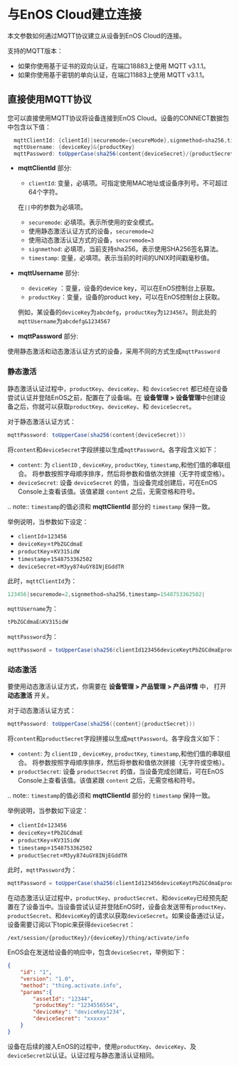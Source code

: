 # 与EnOS Cloud建立连接

本文参数如何通过MQTT协议建立从设备到EnOS Cloud的连接。

支持的MQTT版本：

- 如果你使用基于证书的双向认证，在端口18883上使用 MQTT v3.1.1。
- 如果你使用基于密钥的单向认证，在端口11883上使用 MQTT v3.1.1。

## 直接使用MQTT协议

您可以直接使用MQTT协议将设备连接到EnOS Cloud。设备的CONNECT数据包中包含以下值：

```java
  mqttClientId: {clientId}|securemode={secureMode},signmethod=sha256,timestamp={timeStamp}|
  mqttUsername: {deviceKey}&{productKey}
  mqttPassword: toUpperCase(sha256(content{deviceSecret}/{productSecret}))
```

- **mqttClientId** 部分:

  - `clientId`: 变量，必填项。可指定使用MAC地址或设备序列号。不可超过64个字符。

  在``||``中的参数为必填项。

  - `securemode`: 必填项。表示所使用的安全模式。
   - 使用静态激活认证方式的设备，`securemode=2`
   - 使用动态激活认证方式的设备，`securemode=3`
  - `signmethod`: 必填项，当前支持sha256。表示使用SHA256签名算法。
  - `timestamp`: 变量，必填项。表示当前的时间的UNIX时间戳毫秒值。


- **mqttUsername** 部分:

  - `deviceKey` ：变量，设备的device key，可以在EnOS控制台上获取。
  - `productKey`：变量，设备的product key，可以在EnOS控制台上获取。

  例如，某设备的`deviceKey`为`abcdefg`，`productKey`为`1234567`。则此处的`mqttUsername`为`abcdefg&1234567`

- **mqttPassword** 部分:

  <!--- **mqttPassword** 可以由[password小工具](../../`static/nonsdk`enosmqttsign`index.html)生成，传入指定的参数可以自动生成。-->

 使用静态激活和动态激活认证方式的设备，采用不同的方式生成`mqttPassword`

### 静态激活

静态激活认证过程中，`productKey`、`deviceKey`、和 `deviceSecret` 都已经在设备尝试认证并登陆EnOS之前，配置在了设备端。在 **设备管理 > 设备管理**中创建设备之后，你就可以获取`productKey`、`deviceKey`、和 `deviceSecret`。

对于静态激活认证方式：
```java
mqttPassword: toUpperCase(sha256(content{deviceSecret}))
```

将`content`和`deviceSecret`字段拼接以生成`mqttPassword`。各字段含义如下：

- `content`: 为 `clientID` , `deviceKey`, `productKey`, `timestamp`,和他们值的串联组合。 将参数按照字母顺序排序，然后将参数和值依次拼接（无字符或空格）。
- `deviceSecret`: 设备 `deviceSecret` 的值，当设备完成创建后，可在EnOS Console上查看该值。该值紧跟 `content` 之后，无需空格和符号。

.. note:: `timestamp`的值必须和 **mqttClientId** 部分的 `timestamp` 保持一致。

举例说明，当参数如下设定：
- `clientId`=`123456`
- `deviceKey`=`tPbZGCdmaE`
- `productKey`=`KV315idW`
- `timestamp`=`1548753362502`
- `deviceSecret`=`M3yy874uGY8INjEGddTR`

此时，`mqttClientId`为：

```java
123456|securemode=2,signmethod=sha256,timestamp=1548753362502|
```

`mqttUsername`为：

```java
tPbZGCdmaE&KV315idW
```

`mqttPassword`为：

```java
mqttPassword = toUpperCase(sha256(clientId123456deviceKeytPbZGCdmaEproductKeyKV315idWtimestamp1548753362502M3yy874uGY8INjEGddTR))
```

### 动态激活

要使用动态激活认证方式，你需要在 **设备管理 > 产品管理 > 产品详情** 中， 打开 **动态激活** 开关。

对于动态激活认证方式：
```java
mqttPassword: toUpperCase(sha256({content}{productSecret}))
```

将`content`和`productSecret`字段拼接以生成`mqttPassword`。各字段含义如下：

- `content`: 为 `clientID` , `deviceKey`, `productKey`, `timestamp`,和他们值的串联组合。 将参数按照字母顺序排序，然后将参数和值依次拼接（无字符或空格）。
- `productSecret`: 设备 `productSecret` 的值，当设备完成创建后，可在EnOS Console上查看该值。该值紧跟 `content` 之后，无需空格和符号。

.. note:: `timestamp`的值必须和 **mqttClientId** 部分的 `timestamp` 保持一致。

举例说明，当参数如下设定：
- `clientId`=`123456`
- `deviceKey`=`tPbZGCdmaE`
- `productKey`=`KV315idW`
- `timestamp`=`1548753362502`
- `productSecret`=`M3yy874uGY8INjEGddTR`

此时，`mqttPassword`为：

```java
mqttPassword = toUpperCase(sha256(clientId123456deviceKeytPbZGCdmaEproductKeyKV315idWtimestamp1548753362502M3yy874uGY8INjEGddTR))
```

在动态激活认证过程中，`productKey`、`productSecret`、和`deviceKey`已经预先配置在了设备当中。当设备尝试认证并登陆EnOS时，设备会发送带有`productKey`、`productSecret`、和`deviceKey`的请求以获取`deviceSecret`。如果设备通过认证，设备需要订阅以下topic来获得`deviceSecret`：

```
/ext/session/{productKey}/{deviceKey}/thing/activate/info
```

EnOS会在发送给设备的响应中，包含`deviceSecret`，举例如下：

```json
{
    "id": "1",
    "version": "1.0",
    "method": "thing.activate.info",
    "params":{
        "assetId": "12344",
        "productKey": "1234556554",
        "deviceKey": "deviceKey1234",
        "deviceSecret": "xxxxxx"
    }
}
```

设备在后续的接入EnOS的过程中，使用`productKey`、`deviceKey`、及`deviceSecret`以认证。认证过程与静态激活认证相同。

<!--end-->
